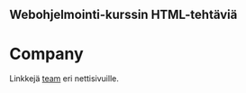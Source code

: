 ## Webohjelmointi-kurssin HTML-tehtäviä

<!DOCTYPE html>
<html>
   <head>
      <title>HTML Hyperlinks</title>
   </head>

   <body>
      <h1>Company</h1>
      <p>
         Linkkejä <a href="linkkejatehtava6.html">team</a> eri nettisivuille.
      </p>
   </body>
</html>
